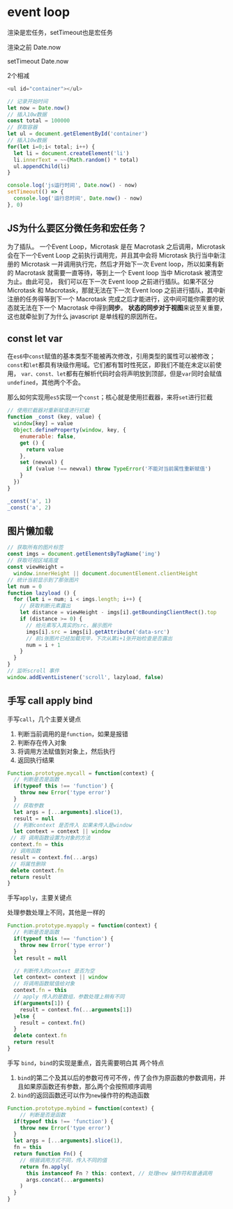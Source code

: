 # event loop 

渲染是宏任务，setTimeout也是宏任务

渲染之前  Date.now

setTimeout  Date.now

2个相减

```js
<ul id="container"></ul>

// 记录开始时间
let now = Date.now()
// 插入10w数据
const total = 100000
// 获取容器
let ul = document.getElementById('container')
// 插入10w数据
for(let i=0;i< total; i++) {
  let li = document.createElement('li')
  li.innerText = ~~(Math.random() * total)
  ul.appendChild(li)
}

console.log('js运行时间', Date.now() - now)
setTimeout(() => {
  console.log('运行总时间', Date.now() - now)
}, 0)

```

## JS为什么要区分微任务和宏任务？

为了插队。
一个Event Loop，Microtask 是在 Macrotask 之后调用，Microtask 会在下一个Event Loop 之前执行调用完，并且其中会将 Microtask 执行当中新注册的 Microtask 一并调用执行完，然后才开始下一次 Event loop，所以如果有新的 Macrotask 就需要一直等待，等到上一个 Event loop 当中 Microtask 被清空为止。由此可见， 我们可以在下一次 Event loop 之前进行插队。如果不区分 Microtask 和 Macrotask，那就无法在下一次 Event loop 之前进行插队，其中新注册的任务得等到下一个 Macrotask 完成之后才能进行，这中间可能你需要的状态就无法在下一个 Macrotask 中得到**同步**。
**状态的同步对于视图**来说至关重要，这也就牵扯到了为什么 javascript 是单线程的原因所在。

## const let var

在`es6`中`const`赋值的基本类型不能被再次修改，引用类型的属性可以被修改；`const`和`let`都具有块级作用域。它们都有暂时性死区，即我们不能在未定以前使用，
`var、const、let`都有在解析代码时会将声明放到顶部，但是`var`同时会赋值`undefined`，其他两个不会。

那么如何实现用`es5`实现一个`const`；核心就是使用拦截器，来将`set`进行拦截

```js
// 使用拦截器对重新赋值进行拦截
function _const (key, value) {
  window[key] = value
  Object.defineProperty(window, key, {
    enumerable: false,
    get () {
      return value
    },
    set (newval) {
      if (value !== newval) throw TypeError('不能对当前属性重新赋值')
    }
  })
}

_const('a', 1)
_const('a', 2)
```

## 图片懒加载

```js
// 获取所有的图片标签
const imgs = document.getElementsByTagName('img')
// 获取可视区域高度
const viewHeight =
  window.innerHeight || document.documentElement.clientHeight
// 统计当前显示到了那张图片
let num = 0
function lazyload () {
  for (let i = num; i < imgs.length; i++) {
    // 获取判断元素露出
    let distance = viewHeight - imgs[i].getBoundingClientRect().top
    if (distance >= 0) {
      // 给元素写入真实的src，展示图片
      imgs[i].src = imgs[i].getAttribute('data-src')
      // 前i张图片已经加载完毕，下次从第i+1张开始检查是否露出
      num = i + 1
    }
  }
}
// 监听scroll 事件
window.addEventListener('scroll', lazyload, false)
```

## 手写 call apply bind

手写`call`，几个主要关键点

1. 判断当前调用的是`function`，如果是报错
2. 判断存在传入对象
3. 将调用方法赋值到对象上，然后执行
4. 返回执行结果

```js
Function.prototype.mycall = function(context) {
  // 判断是否是函数
  if(typeof this !== 'function') {
    throw new Error('type error')
  }
  // 获取参数
  let args = [...arguments].slice(1),
  result = null
  // 判断context 是否传入 如果未传入是window
  let context = context || window
 // 将 调用函数设置为对象的方法
 context.fn = this
 // 调用函数
 result = context.fn(...args)
 // 将属性删除
 delete context.fn
 return result
}
```

手写`apply`，主要关键点

处理参数处理上不同，其他是一样的

```js
Function.prototype.myapply = function(context) {
  // 判断是否是函数
  if(typeof this !== 'function') {
    throw new Error('type error')
  }
  let result = null

  // 判断传入的context 是否为空
  let context= context || window
  // 将调用函数赋值给对象
  context.fn = this
  // apply 传入的是数组，参数处理上稍有不同
  if(arguments[1]) {
    result = context.fn(...arguments[1])
  }else {
    result = context.fn()
  }
  delete context.fn
  return result
}
```

手写 `bind`，`bind`的实现是重点，首先需要明白其 两个特点

1. `bind`的第二个及其以后的参数可传可不传，传了会作为原函数的参数调用，并且如果原函数还有参数，那么两个会按照顺序调用
2. `bind`的返回函数还可以作为`new`操作符的构造函数

```js
Function.prototype.mybind = function(context) {
    // 判断是否是函数
  if(typeof this !== 'function') {
    throw new Error('type error')
  }
  let args = [...arguments].slice(1),
  fn = this
  return function Fn() {
    // 根据调用方式不同，传入不同的值
    return fn.apply(
      this instanceof Fn ? this: context, // 处理new 操作符和普通调用
      args.concat(...arguments)
    )
  }
}
```

